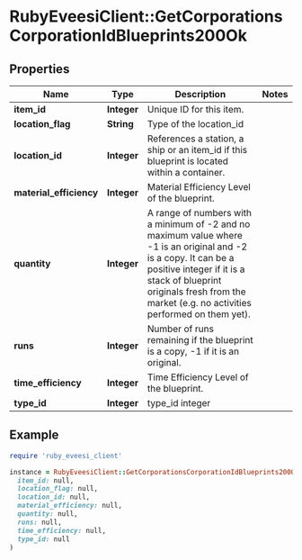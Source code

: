 # RubyEveesiClient::GetCorporationsCorporationIdBlueprints200Ok

## Properties

| Name | Type | Description | Notes |
| ---- | ---- | ----------- | ----- |
| **item_id** | **Integer** | Unique ID for this item. |  |
| **location_flag** | **String** | Type of the location_id |  |
| **location_id** | **Integer** | References a station, a ship or an item_id if this blueprint is located within a container. |  |
| **material_efficiency** | **Integer** | Material Efficiency Level of the blueprint. |  |
| **quantity** | **Integer** | A range of numbers with a minimum of -2 and no maximum value where -1 is an original and -2 is a copy. It can be a positive integer if it is a stack of blueprint originals fresh from the market (e.g. no activities performed on them yet). |  |
| **runs** | **Integer** | Number of runs remaining if the blueprint is a copy, -1 if it is an original. |  |
| **time_efficiency** | **Integer** | Time Efficiency Level of the blueprint. |  |
| **type_id** | **Integer** | type_id integer |  |

## Example

```ruby
require 'ruby_eveesi_client'

instance = RubyEveesiClient::GetCorporationsCorporationIdBlueprints200Ok.new(
  item_id: null,
  location_flag: null,
  location_id: null,
  material_efficiency: null,
  quantity: null,
  runs: null,
  time_efficiency: null,
  type_id: null
)
```

